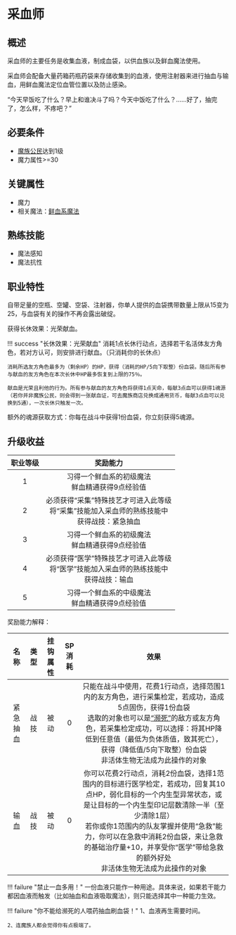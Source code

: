 # 采血师

## 概述

采血师的主要任务是收集血液，制成血袋，以供血族以及鲜血魔法使用。

采血师会配备大量药箱药瓶药袋来存储收集到的血液，使用注射器来进行抽血与输血，用鲜血魔法定位血管位置以及防止感染。

“今天早饭吃了什么？早上和谁决斗了吗？今天中饭吃了什么？……好了，抽完了，怎么样，不疼吧？”

## 必要条件

* <a href="../../basicJob/citizen" target="_blank">魔族公民</a>达到1级
* 魔力属性>=30

## 关键属性

* 魔力
* 相关魔法：<a href="/rules/data/magic/blood/" target="_blank">鲜血系魔法</a>

## 熟练技能

* 魔法感知
* 魔法抗性
  
## 职业特性

自带足量的空瓶、空罐、空袋、注射器，你单人提供的血袋携带数量上限从15变为25，与血袋有关的操作不再会露出破绽。

获得长休效果：光荣献血。

!!! success "长休效果：光荣献血"
    消耗1点长休行动点，选择若干名活体友方角色，若对方认可，则安排进行献血。（只消耗你的长休点）

    消耗所选友方角色最多为（剩余HP）的HP，获得（消耗的HP/5向下取整）份血袋。随后所有参与献血的友方角色在本次长休中HP最多恢复到上限的75％。

    献血是光荣且利他的行为。所有参与献血的友方角色将获得1点天命，每献3点血可以获得1魂源（若你并非魔族公民，则会得到一张献血证，可去魔族商店兑换成通用货币，每献3点血可以兑换到5通），一次长休只触发一次。

额外的魂源获取方式：你每在战斗中获得1份血袋，你立刻获得5魂源。

## 升级收益

职业等级|奖励能力
:--:|:--:
1|习得一个鲜血系的初级魔法<br>鲜血精通获得9点经验值
2|必须获得“采集”特殊技艺才可进入此等级<br>将“采集”技能加入采血师的熟练技能中<br>获得战技：紧急抽血
3|习得一个鲜血系的初级魔法<br>鲜血精通获得9点经验值
4|必须获得“医学”特殊技艺才可进入此等级<br>将“医学”技能加入采血师的熟练技能中<br>获得战技：输血
5|习得一个鲜血系的中级魔法<br>鲜血精通获得9点经验值

奖励能力解释：

名称|类型|挂钩属性|SP消耗|效果
:--:|:--:|:--:|:--:|:--:
紧急抽血|战技|被动|0|只能在战斗中使用，花费1行动点，选择范围1内的友方角色，进行采集检定，若成功，造成5点固伤，获得1份血袋<br>选取的对象也可以是<a href="../../../../status/normal/#濒死" target="_blank">“濒死”</a>的敌方或友方角色，若采集检定成功，可以选择：将其HP降低到任意值（最低为负体质值，致其死亡），获得（降低值/5向下取整）份血袋<br>非活体生物无法成为此操作的对象
输血|战技|被动|0|你可以花费2行动点，消耗2份血袋，选择1范围内的目标进行医学检定，若成功，回复其10点HP，弱化目标的一个内生型异常状态，或是让目标的一个内生型印记层数清除一半（至少清除1层）<br>若你或你1范围内的队友掌握并使用“急救”能力，你可以在急救中消耗2份血袋，来让急救的基础治疗量+10，并享受你“医学”带给急救的额外好处<br>非活体生物无法成为此操作的对象

!!! failure "禁止一血多用！"
    一份血液只能作一种用途。具体来说，如果若干能力都因血液而触发（比如抽血和血液吸取魔法），则只能选择其中一种能力生效。

!!! failure "你不能给濒死的人喂药抽血刷血袋！"
    1、血液再生需要时间。

    2、连魔族人都会觉得你有点极端了。